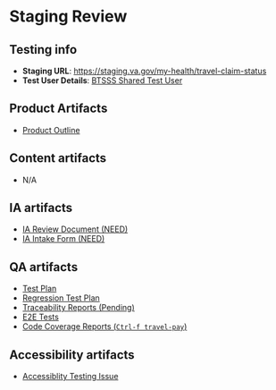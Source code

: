 # Staging Review

## Testing info
- **Staging URL**: https://staging.va.gov/my-health/travel-claim-status
- **Test User Details**: [BTSSS Shared Test User](link-to-va.gov-team-sensitive-readme)

## Product Artifacts
- [Product Outline](https://github.com/department-of-veterans-affairs/va.gov-team/blob/master/products/health-care/beneficiary-travel/product-outline-btsss.md)

## Content artifacts
- N/A

## IA artifacts
- [IA Review Document (NEED)]()
- [IA Intake Form (NEED)]()

## QA artifacts
- [Test Plan](https://dsvavsp.testrail.io/index.php?/plans/view/5554)
- [Regression Test Plan](https://dsvavsp.testrail.io/index.php?/plans/view/5571)
- [Traceability Reports (Pending)]()
- [E2E Tests]()
- [Code Coverage Reports (`Ctrl-f travel-pay`)](https://department-of-veterans-affairs.github.io/veteran-facing-services-tools/frontend-support-dashboard/unit-test-coverage-report/)

## Accessibility artifacts
- [Accessiblity Testing Issue]()

